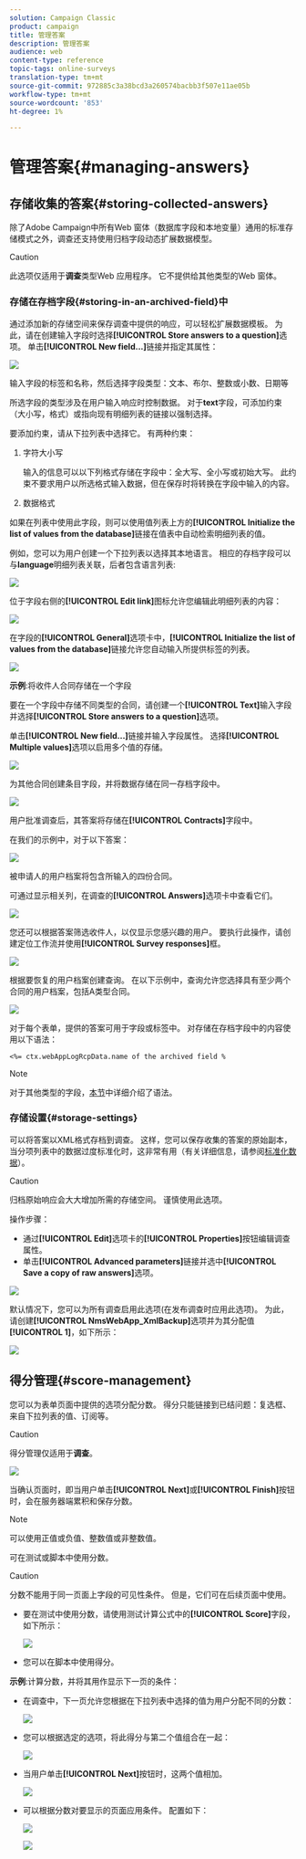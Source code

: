 ```yaml
---
solution: Campaign Classic
product: campaign
title: 管理答案
description: 管理答案
audience: web
content-type: reference
topic-tags: online-surveys
translation-type: tm+mt
source-git-commit: 972885c3a38bcd3a260574bacbb3f507e11ae05b
workflow-type: tm+mt
source-wordcount: '853'
ht-degree: 1%

---
```



# 管理答案{#managing-answers}

## 存储收集的答案{#storing-collected-answers}

除了Adobe Campaign中所有Web 窗体（数据库字段和本地变量）通用的标准存储模式之外，调查还支持使用归档字段动态扩展数据模型。

>[!CAUTION]
>
>此选项仅适用于&#x200B;**调查**&#x200B;类型Web 应用程序。 它不提供给其他类型的Web 窗体。

### 存储在存档字段{#storing-in-an-archived-field}中

通过添加新的存储空间来保存调查中提供的响应，可以轻松扩展数据模板。 为此，请在创建输入字段时选择&#x200B;**[!UICONTROL Store answers to a question]**&#x200B;选项。 单击&#x200B;**[!UICONTROL New field...]**&#x200B;链接并指定其属性：

![](assets/s_ncs_admin_survey_new_space.png)

输入字段的标签和名称，然后选择字段类型：文本、布尔、整数或小数、日期等

所选字段的类型涉及在用户输入响应时控制数据。 对于&#x200B;**text**&#x200B;字段，可添加约束（大小写，格式）或指向现有明细列表的链接以强制选择。

要添加约束，请从下拉列表中选择它。 有两种约束：

1. 字符大小写

   输入的信息可以以下列格式存储在字段中：全大写、全小写或初始大写。 此约束不要求用户以所选格式输入数据，但在保存时将转换在字段中输入的内容。

1. 数据格式

如果在列表中使用此字段，则可以使用值列表上方的&#x200B;**[!UICONTROL Initialize the list of values from the database]**&#x200B;链接在值表中自动检索明细列表的值。

例如，您可以为用户创建一个下拉列表以选择其本地语言。 相应的存档字段可以与&#x200B;**language**&#x200B;明细列表关联，后者包含语言列表:

![](assets/s_ncs_admin_survey_database_values_2b.png)

位于字段右侧的&#x200B;**[!UICONTROL Edit link]**&#x200B;图标允许您编辑此明细列表的内容：

![](assets/s_ncs_admin_survey_database_values_2c.png)

在字段的&#x200B;**[!UICONTROL General]**&#x200B;选项卡中，**[!UICONTROL Initialize the list of values from the database]**&#x200B;链接允许您自动输入所提供标签的列表。

![](assets/s_ncs_admin_survey_database_values_2.png)

**示例**:将收件人合同存储在一个字段

要在一个字段中存储不同类型的合同，请创建一个&#x200B;**[!UICONTROL Text]**&#x200B;输入字段并选择&#x200B;**[!UICONTROL Store answers to a question]**&#x200B;选项。

单击&#x200B;**[!UICONTROL New field...]**&#x200B;链接并输入字段属性。 选择&#x200B;**[!UICONTROL Multiple values]**&#x200B;选项以启用多个值的存储。

![](assets/s_ncs_admin_survey_storage_multi_ex1.png)

为其他合同创建条目字段，并将数据存储在同一存档字段中。

![](assets/s_ncs_admin_survey_storage_multi_ex2.png)

用户批准调查后，其答案将存储在&#x200B;**[!UICONTROL Contracts]**&#x200B;字段中。

在我们的示例中，对于以下答案：

![](assets/s_ncs_admin_survey_storage_multi_ex3.png)

被申请人的用户档案将包含所输入的四份合同。

可通过显示相关列，在调查的&#x200B;**[!UICONTROL Answers]**&#x200B;选项卡中查看它们。

![](assets/s_ncs_admin_survey_storage_multi_ex4.png)

您还可以根据答案筛选收件人，以仅显示您感兴趣的用户。 要执行此操作，请创建定位工作流并使用&#x200B;**[!UICONTROL Survey responses]**&#x200B;框。

![](assets/s_ncs_admin_survey_read_responses_wf.png)

根据要恢复的用户档案创建查询。 在以下示例中，查询允许您选择具有至少两个合同的用户档案，包括A类型合同。

![](assets/s_ncs_admin_survey_read_responses_edit.png)

对于每个表单，提供的答案可用于字段或标签中。 对存储在存档字段中的内容使用以下语法：

```
<%= ctx.webAppLogRcpData.name of the archived field %
```

>[!NOTE]
>
>对于其他类型的字段，[本节](../../platform/using/about-queries-in-campaign.md)中详细介绍了语法。

### 存储设置{#storage-settings}

可以将答案以XML格式存档到调查。 这样，您可以保存收集的答案的原始副本，当分项列表中的数据过度标准化时，这非常有用（有关详细信息，请参阅[标准化数据](../../web/using/publish--track-and-use-collected-data.md#standardizing-data)）。

>[!CAUTION]
>
>归档原始响应会大大增加所需的存储空间。 谨慎使用此选项。

操作步骤：

* 通过&#x200B;**[!UICONTROL Edit]**&#x200B;选项卡的&#x200B;**[!UICONTROL Properties]**&#x200B;按钮编辑调查属性。
* 单击&#x200B;**[!UICONTROL Advanced parameters]**&#x200B;链接并选中&#x200B;**[!UICONTROL Save a copy of raw answers]**&#x200B;选项。

![](assets/s_ncs_admin_survey_xml_archive_option.png)

默认情况下，您可以为所有调查启用此选项(在发布调查时应用此选项)。 为此，请创建&#x200B;**[!UICONTROL NmsWebApp_XmlBackup]**&#x200B;选项并为其分配值&#x200B;**[!UICONTROL 1]**，如下所示：

![](assets/s_ncs_admin_survey_xml_global_option.png)

## 得分管理{#score-management}

您可以为表单页面中提供的选项分配分数。 得分只能链接到已结问题：复选框、来自下拉列表的值、订阅等。

>[!CAUTION]
>
>得分管理仅适用于&#x200B;**调查**。

![](assets/s_ncs_admin_survey_score_create.png)

当确认页面时，即当用户单击&#x200B;**[!UICONTROL Next]**&#x200B;或&#x200B;**[!UICONTROL Finish]**&#x200B;按钮时，会在服务器端累积和保存分数。

>[!NOTE]
>
>可以使用正值或负值、整数值或非整数值。

可在测试或脚本中使用分数。

>[!CAUTION]
>
>分数不能用于同一页面上字段的可见性条件。 但是，它们可在后续页面中使用。

* 要在测试中使用分数，请使用测试计算公式中的&#x200B;**[!UICONTROL Score]**&#x200B;字段，如下所示：

   ![](assets/s_ncs_admin_survey_score_in_a_test.png)

* 您可以在脚本中使用得分。

**示例**:计算分数，并将其用作显示下一页的条件：

* 在调查中，下一页允许您根据在下拉列表中选择的值为用户分配不同的分数：

   ![](assets/s_ncs_admin_survey_score_exa.png)

* 您可以根据选定的选项，将此得分与第二个值组合在一起：

   ![](assets/s_ncs_admin_survey_score_exb.png)

* 当用户单击&#x200B;**[!UICONTROL Next]**&#x200B;按钮时，这两个值相加。

   ![](assets/s_ncs_admin_survey_score_exe.png)

* 可以根据分数对要显示的页面应用条件。 配置如下：

   ![](assets/s_ncs_admin_survey_score_exd.png)

   ![](assets/s_ncs_admin_survey_score_exg.png)

